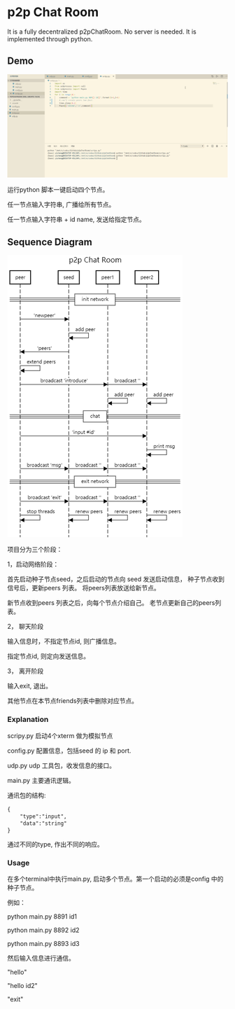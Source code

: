 # p2p Chat Room 

It is a fully decentralized p2pChatRoom. No server is needed. It is implemented through python.

## Demo
![](p2pchatroom.gif)

运行python 脚本一键启动四个节点。

任一节点输入字符串, 广播给所有节点。 

任一节点输入字符串 + id name, 发送给指定节点。 

## Sequence Diagram
![](p2pChatRoom.png)

项目分为三个阶段：

1，启动网络阶段： 

首先启动种子节点seed，之后启动的节点向 seed 发送启动信息， 种子节点收到信号后，更新peers 列表。 将peers列表放送给新节点。 

新节点收到peers 列表之后，向每个节点介绍自己。 老节点更新自己的peers列表。 

2， 聊天阶段

输入信息时，不指定节点id, 则广播信息。

指定节点id, 则定向发送信息。 

3， 离开阶段

输入exit, 退出。

其他节点在本节点friends列表中删除对应节点。 

### Explanation

scripy.py 启动4个xterm 做为模拟节点

config.py 配置信息，包括seed 的 ip 和 port. 

udp.py udp 工具包，收发信息的接口。

main.py 主要通讯逻辑。

通讯包的结构:
```
{
    "type":"input",
    "data":"string"
}
```
通过不同的type, 作出不同的响应。 

### Usage

在多个terminal中执行main.py, 启动多个节点。第一个启动的必须是config 中的种子节点。

例如：

python main.py 8891 id1

python main.py 8892 id2

python main.py 8893 id3

然后输入信息进行通信。

"hello"

"hello id2"

"exit"